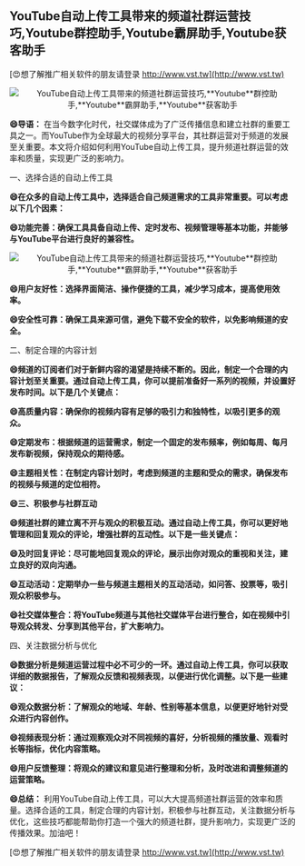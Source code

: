 ## **YouTube自动上传工具带来的频道社群运营技巧,**Youtube**群控助手,**Youtube**霸屏助手,**Youtube**获客助手**

[😍想了解推广相关软件的朋友请登录 http://www.vst.tw](http://www.vst.tw)

 <center><img src="https://vst.tw/MP4/tuiguang/png/0.png" alt="YouTube自动上传工具带来的频道社群运营技巧,**Youtube**群控助手,**Youtube**霸屏助手,**Youtube**获客助手"></center>

**😄导语：**
在当今数字化时代，社交媒体成为了广泛传播信息和建立社群的重要工具之一。而YouTube作为全球最大的视频分享平台，其社群运营对于频道的发展至关重要。本文将介绍如何利用YouTube自动上传工具，提升频道社群运营的效率和质量，实现更广泛的影响力。

一、选择合适的自动上传工具

**😄在众多的自动上传工具中，选择适合自己频道需求的工具非常重要。可以考虑以下几个因素：**

**😄功能完善：确保工具具备自动上传、定时发布、视频管理等基本功能，并能够与YouTube平台进行良好的兼容性。**

 <center><img src="https://vst.tw/MP4/tuiguang/png/2.png" alt="YouTube自动上传工具带来的频道社群运营技巧,**Youtube**群控助手,**Youtube**霸屏助手,**Youtube**获客助手"></center>

**😄用户友好性：选择界面简洁、操作便捷的工具，减少学习成本，提高使用效率。**

**😄安全性可靠：确保工具来源可信，避免下载不安全的软件，以免影响频道的安全。**

二、制定合理的内容计划

**😄频道的订阅者们对于新鲜内容的渴望是持续不断的。因此，制定一个合理的内容计划至关重要。通过自动上传工具，你可以提前准备好一系列的视频，并设置好发布时间。以下是几个关键点：**

**😄高质量内容：确保你的视频内容有足够的吸引力和独特性，以吸引更多的观众。**

**😄定期发布：根据频道的运营需求，制定一个固定的发布频率，例如每周、每月发布新视频，保持观众的期待感。**

**😄主题相关性：在制定内容计划时，考虑到频道的主题和受众的需求，确保发布的视频与频道的定位相符。**

**😄三、积极参与社群互动**

**😄频道社群的建立离不开与观众的积极互动。通过自动上传工具，你可以更好地管理和回复观众的评论，增强社群的互动性。以下是一些关键点：**

**😄及时回复评论：尽可能地回复观众的评论，展示出你对观众的重视和关注，建立良好的双向沟通。**

**😄互动活动：定期举办一些与频道主题相关的互动活动，如问答、投票等，吸引观众积极参与。**

**😄社交媒体整合：将YouTube频道与其他社交媒体平台进行整合，如在视频中引导观众转发、分享到其他平台，扩大影响力。**

四、关注数据分析与优化

**😄数据分析是频道运营过程中必不可少的一环。通过自动上传工具，你可以获取详细的数据报告，了解观众反馈和视频表现，以便进行优化调整。以下是一些建议：**

**😄观众数据分析：了解观众的地域、年龄、性别等基本信息，以便更好地针对受众进行内容创作。**

**😄视频表现分析：通过观察观众对不同视频的喜好，分析视频的播放量、观看时长等指标，优化内容策略。**

**😄用户反馈整理：将观众的建议和意见进行整理和分析，及时改进和调整频道的运营策略。**

**😄总结：**
利用YouTube自动上传工具，可以大大提高频道社群运营的效率和质量。选择合适的工具，制定合理的内容计划，积极参与社群互动，关注数据分析与优化，这些技巧都能帮助你打造一个强大的频道社群，提升影响力，实现更广泛的传播效果。加油吧！

[😍想了解推广相关软件的朋友请登录 http://www.vst.tw](http://www.vst.tw)



